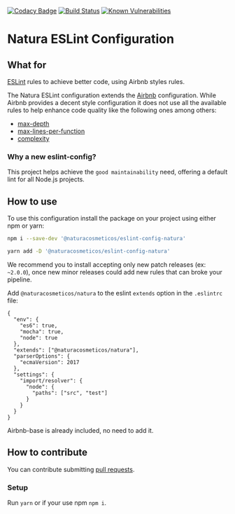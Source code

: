[![Codacy Badge](https://api.codacy.com/project/badge/Grade/693bdf5edeec45c6b410be4e7418eda8)](https://www.codacy.com/app/handrus_1938/eslint-config-natura?utm_source=github.com&amp;utm_medium=referral&amp;utm_content=natura-cosmeticos/eslint-config-natura&amp;utm_campaign=Badge_Grade)
[![Build Status](https://travis-ci.org/natura-cosmeticos/eslint-config-natura.svg?branch=master)](https://travis-ci.org/natura-cosmeticos/eslint-config-natura)
[![Known Vulnerabilities](https://snyk.io/test/github/natura-cosmeticos/eslint-config-natura/badge.svg?targetFile=package.json)](https://snyk.io/test/github/natura-cosmeticos/eslint-config-natura?targetFile=package.json)

# Natura ESLint Configuration

## What for

[ESLint](https://eslint.org/) rules to achieve better code, using Airbnb styles rules.

The Natura ESLint configuration extends the
[Airbnb](https://github.com/airbnb/javascript) configuration. While Airbnb
provides a decent style configuration it does not use all the available rules to
help enhance code quality like the following ones among others:

- [max-depth](https://eslint.org/docs/rules/max-depth)
- [max-lines-per-function](https://eslint.org/docs/rules/max-lines-per-function)
- [complexity](https://eslint.org/docs/rules/complexity)

### Why a new eslint-config?

This project helps achieve the `good maintainability` need, offering a default lint for all Node.js projects.

## How to use

To use this configuration install the package on your project using either npm or yarn:

```bash
npm i --save-dev '@naturacosmeticos/eslint-config-natura'

yarn add -D '@naturacosmeticos/eslint-config-natura'
```

We recommend you to install accepting only new patch releases (ex: `~2.0.0`), once new minor releases could add new rules that can broke your pipeline.

Add `@naturacosmeticos/natura` to the eslint `extends` option in the `.eslintrc` file:

```
{
  "env": {
    "es6": true,
    "mocha": true,
    "node": true
  },
  "extends": ["@naturacosmeticos/natura"],
  "parserOptions": {
    "ecmaVersion": 2017
  },
  "settings": {
    "import/resolver": {
      "node": {
        "paths": ["src", "test"]
      }
    }
  }
}
```

Airbnb-base is already included, no need to add it.

## How to contribute

You can contribute submitting [pull requests](https://github.com/natura-cosmeticos/eslint-config-natura/pulls).

### Setup

Run `yarn` or if your use npm `npm i`.
